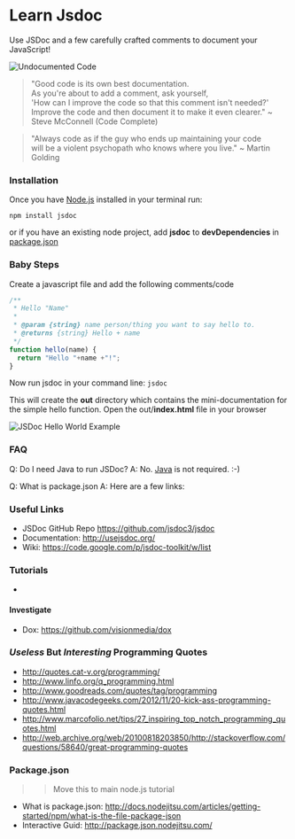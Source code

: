 Learn Jsdoc
===========

Use JSDoc and a few carefully crafted comments to document your JavaScript! 

![Undocumented Code](http://i.stack.imgur.com/XtRz6.gif "Undocumented")

> "Good code is its own best documentation. <br />
> As you're about to add a comment, ask yourself, <br />
> 'How can I improve the code so that this comment isn't needed?' <br />
> Improve the code and then document it to make it even clearer."
> ~ Steve McConnell (Code Complete)

> "Always code as if the guy who ends up maintaining your code <br />
> will be a violent psychopath who knows where you live."
> ~ Martin Golding

### Installation 

Once you have [Node.js](http://nodejs.org/) installed in your terminal run:

```
npm install jsdoc
```

or if you have an existing node project, add **jsdoc** to **devDependencies** in 
[package.json](http://docs.nodejitsu.com/articles/getting-started/npm/what-is-the-file-package-json)

### Baby Steps

Create a javascript file and add the following comments/code

```javascript
/**
 * Hello "Name"
 *
 * @param {string} name person/thing you want to say hello to.
 * @returns {string} Hello + name 
 */
function hello(name) {
  return "Hello "+name +"!";
}
```

Now run jsdoc in your command line: `jsdoc`

This will create the **out** directory which contains the mini-documentation 
for the simple hello function. Open the out/**index.html** file in your browser

![JSDoc Hello World Example](http://i.imgur.com/A4POXNA.png "JSDoc Hello World Example")



### FAQ

Q: Do I need Java to run JSDoc?
A: No. [Java](http://www.securelist.com/en/analysis/204792310/Kaspersky_Lab_Report_Java_under_attack_the_evolution_of_exploits_in_2012_2013) is not required. :-)

Q: What is package.json
A: Here are a few links:



### Useful Links

- JSDoc GitHub Repo https://github.com/jsdoc3/jsdoc
- Documentation: http://usejsdoc.org/
- Wiki: https://code.google.com/p/jsdoc-toolkit/w/list

### Tutorials

- 


#### Investigate

- Dox: https://github.com/visionmedia/dox



### *Useless* But *Interesting* Programming Quotes
- http://quotes.cat-v.org/programming/
- http://www.linfo.org/q_programming.html
- http://www.goodreads.com/quotes/tag/programming
- http://www.javacodegeeks.com/2012/11/20-kick-ass-programming-quotes.html
- http://www.marcofolio.net/tips/27_inspiring_top_notch_programming_quotes.html
- http://web.archive.org/web/20100818203850/http://stackoverflow.com/questions/58640/great-programming-quotes

### Package.json

>> Move this to main node.js tutorial

- What is package.json: http://docs.nodejitsu.com/articles/getting-started/npm/what-is-the-file-package-json
- Interactive Guid: http://package.json.nodejitsu.com/